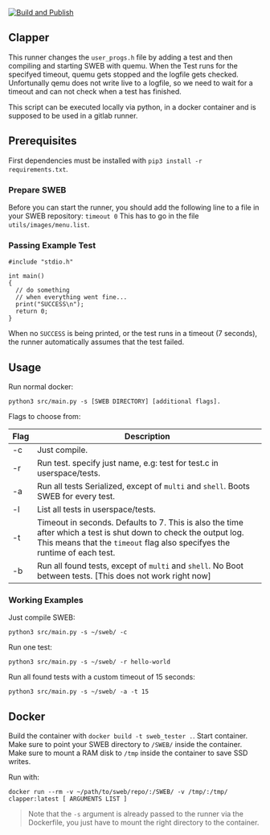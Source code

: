 [![Build and Publish](https://github.com/1toods/clapper/actions/workflows/publish-image.yml/badge.svg)](https://github.com/1toods/clapper/actions/workflows/publish-image.yml)
## Clapper

This runner changes the `user_progs.h` file by adding a test and then compiling and starting SWEB with quemu. When the Test runs for the specifyed timeout, quemu gets stopped and the logfile gets checked. Unfortunally qemu does not write live to a logfile, so we need to wait for a timeout and can not check when a test has finished.

This script can be executed locally via python, in a docker container and is supposed to be used in a gitlab runner.

## Prerequisites

First dependencies must be installed with `pip3 install -r requirements.txt`.

### Prepare SWEB

Before you can start the runner, you should add the following line to a file in your SWEB repository:
`timeout 0`
This has to go in the file `utils/images/menu.list`.

### Passing Example Test

```
#include "stdio.h"

int main()
{
  // do something
  // when everything went fine...
  print("SUCCESS\n");
  return 0;
}
```

When no `SUCCESS` is being printed, or the test runs in a timeout (7 seconds), the runner automatically assumes that the test failed.

## Usage

Run normal docker:

`python3 src/main.py -s [SWEB DIRECTORY] [additional flags].`

Flags to choose from:

| Flag | Description                                                                                                                                                                                     |
| ---- | ----------------------------------------------------------------------------------------------------------------------------------------------------------------------------------------------- |
| -c   | Just compile.                                                                                                                                                                                   |
| -r   | Run test. specify just name, e.g: test for test.c in userspace/tests.                                                                                                                           |
| -a   | Run all tests Serialized, except of `multi` and `shell`. Boots SWEB for every test.                                                                                                                                        |
| -l   | List all tests in userspace/tests.                                                                                                                                                              |
| -t   | Timeout in seconds. Defaults to 7. This is also the time after which a test is shut down to check the output log. This means that the `timeout` flag also specifyes the runtime of each test. |
 | -b   | Run all found tests, except of `multi` and `shell`. No Boot between tests. [This does not work right now]

### Working Examples

Just compile SWEB:

```
python3 src/main.py -s ~/sweb/ -c
```

Run one test:

```
python3 src/main.py -s ~/sweb/ -r hello-world
```

Run all found tests with a custom timeout of 15 seconds:
```
python3 src/main.py -s ~/sweb/ -a -t 15
```

## Docker
Build the container with `docker build -t sweb_tester .`.
Start container. Make sure to point your SWEB directory to `/SWEB/` inside the container.
Make sure to mount a RAM disk to `/tmp` inside the container to save SSD writes.

Run with:

```
docker run --rm -v ~/path/to/sweb/repo/:/SWEB/ -v /tmp/:/tmp/ clapper:latest [ ARGUMENTS LIST ]
```

> Note that the `-s` argument is already passed to the runner via the Dockerfile, you just have to mount the right directory to the container.